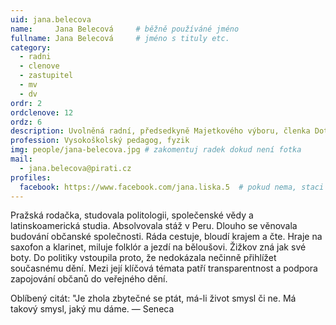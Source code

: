 ```yaml
---
uid: jana.belecova
name:     Jana Belecová  	# běžně používáné jméno
fullname: Jana Belecová  	# jméno s tituly etc.
category:
  - radni
  - clenove
  - zastupitel
  - mv
  - dv
ordr: 2
ordclenove: 12
ordz: 6
description: Uvolněná radní, předsedkyně Majetkového výboru, členka Dotačního výboru, členka místního sdružení # zobrazuje se v lide
profession: Vysokoškolský pedagog, fyzik
img: people/jana-belecova.jpg # zakomentuj radek dokud není fotka
mail:
  - jana.belecova@pirati.cz
profiles:
  facebook: https://www.facebook.com/jana.liska.5  # pokud nema, staci smazat tuto radku
---
```

Pražská rodačka, studovala politologii, společenské vědy a latinskoamerická studia. Absolvovala stáž v Peru. Dlouho se věnovala budování občanské společnosti. Ráda cestuje, bloudí krajem a čte. Hraje na saxofon a klarinet, miluje folklór a jezdí na běloušovi. Žižkov zná jak své boty. Do politiky vstoupila proto, že nedokázala nečinně přihlížet současnému dění. Mezi její klíčová témata patří transparentnost a podpora zapojování občanů do veřejného dění. 

Oblíbený citát: "Je zhola zbytečné se ptát, má-li život smysl či ne. Má takový smysl, jaký mu dáme. — Seneca
